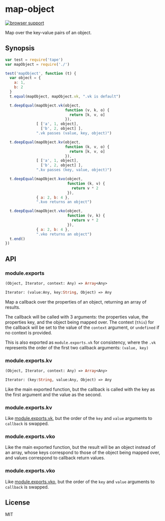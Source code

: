 # map-object

[![browser support](https://ci.testling.com/grncdr/js-map-object.png)](https://ci.testling.com/grncdr/js-map-object)

Map over the key-value pairs of an object.

## Synopsis

```javascript
var test = require('tape')
var mapObject = require('./')

test('mapObject', function (t) {
  var object = {
    a: 1,
    b: 2
  }
  t.equal(mapObject, mapObject.vk, ".vk is default")

  t.deepEqual(mapObject.vk(object,
                           function (v, k, o) {
                             return [k, v, o]
                           }),
              [ ['a', 1, object],
                ['b', 2, object] ],
              ".vk passes (value, key, object)")

  t.deepEqual(mapObject.kv(object,
                           function (k, v, o) {
                             return [k, v, o]
                           }),
              [ ['a', 1, object],
                ['b', 2, object] ],
              ".kv passes (key, value, object)")

  t.deepEqual(mapObject.kvo(object,
                            function (k, v) {
                              return v * 2
                            }),
              { a: 2, b: 4 },
              ".kvo returns an object")

  t.deepEqual(mapObject.vko(object,
                            function (v, k) {
                              return v * 2
                            }),
              { a: 2, b: 4 },
              ".vko returns an object")
  t.end()
})
```

## API

### module.exports

```ocaml
(Object, Iterator, context: Any) => Array<Any>

Iterator: (value:Any, key:String, Object) => Any
```

Map a callback over the properties of an object, returning an array of results.

The callback will be called with 3 arguments: the properties value, the
properties key, and the object being mapped over. The context (`this`) for the
callback will be set to the value of the `context` argument, or `undefined` if
no context is provided.

This is also exported as `module.exports.vk` for consistency, where the `.vk`
represents the order of the first two callback arguments: `(value, key)`

### module.exports.kv

```ocaml
(Object, Iterator, context: Any) => Array<Any>

Iterator: (key:String, value:Any, Object) => Any
```

Like the main exported function, but the callback is called with the key as the
first argument and the value as the second.

### module.exports.kv

Like [module.exports.vk][], but the order of the `key` and `value` arguments to
`callback` is swapped.

### module.exports.vko

Like the main exported function, but the result will be an object instead of an
array, whose keys correspond to those of the object being mapped over, and
values correspond to callback return values.

### module.exports.vko

Like [module.exports.vko][], but the order of the `key` and `value` arguments
to `callback` is swapped.

## License

MIT


[module.exports.vko]: #moduleexportvko
[module.exports.vk]: #moduleexportvk
